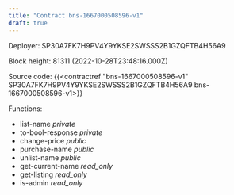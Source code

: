 ```yaml
---
title: "Contract bns-1667000508596-v1"
draft: true
---
```

Deployer: SP30A7FK7H9PV4Y9YKSE2SWSSS2B1GZQFTB4H56A9


 



Block height: 81311 (2022-10-28T23:48:16.000Z)

Source code: {{<contractref "bns-1667000508596-v1" SP30A7FK7H9PV4Y9YKSE2SWSSS2B1GZQFTB4H56A9 bns-1667000508596-v1>}}

Functions:

* list-name _private_
* to-bool-response _private_
* change-price _public_
* purchase-name _public_
* unlist-name _public_
* get-current-name _read_only_
* get-listing _read_only_
* is-admin _read_only_
